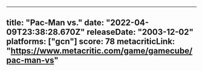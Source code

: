 
---
title: "Pac-Man vs."
date: "2022-04-09T23:38:28.670Z"
releaseDate: "2003-12-02"
platforms: ["gcn"]
score: 78
metacriticLink: "https://www.metacritic.com/game/gamecube/pac-man-vs"
---
